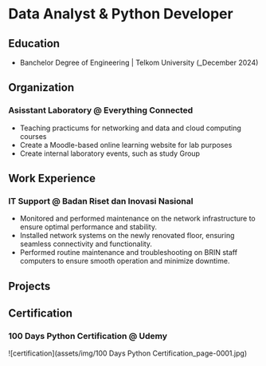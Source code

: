 # Data Analyst & Python Developer


## Education
- Banchelor Degree of Engineering | Telkom University (_December 2024)

## Organization
### Asisstant Laboratory @ Everything Connected
- Teaching practicums for networking and data and
cloud computing courses
- Create a Moodle-based online learning website for
lab purposes
- Create internal laboratory events, such as study Group

## Work Experience
### IT Support @ Badan Riset dan Inovasi Nasional 
- Monitored and performed maintenance on the
network infrastructure to ensure optimal
performance and stability.
- Installed network systems on the newly renovated
floor, ensuring seamless connectivity and
functionality.
- Performed routine maintenance and
troubleshooting on BRIN staff computers to ensure
smooth operation and minimize downtime.

## Projects


## Certification
### 100 Days Python Certification @ Udemy
![certification](assets/img/100 Days Python Certification_page-0001.jpg)
